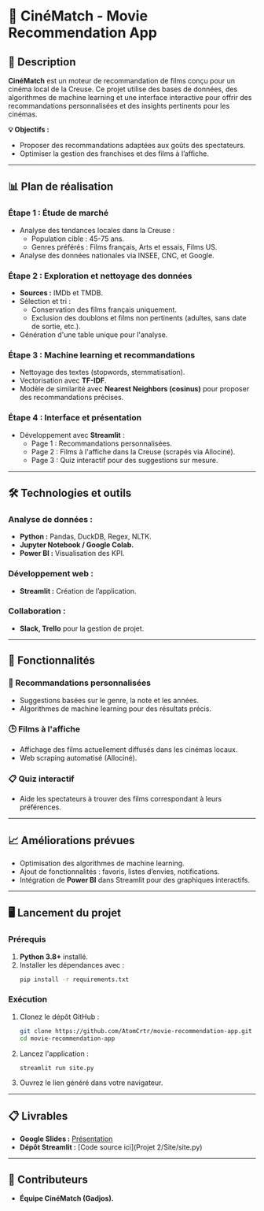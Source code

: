 # 🎥 **CinéMatch - Movie Recommendation App**

## 🌟 **Description**
**CinéMatch** est un moteur de recommandation de films conçu pour un cinéma local de la Creuse. Ce projet utilise des bases de données, des algorithmes de machine learning et une interface interactive pour offrir des recommandations personnalisées et des insights pertinents pour les cinémas.

**💡 Objectifs :**
- Proposer des recommandations adaptées aux goûts des spectateurs.
- Optimiser la gestion des franchises et des films à l’affiche.

---

## 📊 **Plan de réalisation**

### Étape 1 : Étude de marché
- Analyse des tendances locales dans la Creuse :
  - Population cible : 45-75 ans.
  - Genres préférés : Films français, Arts et essais, Films US.
- Analyse des données nationales via INSEE, CNC, et Google.

### Étape 2 : Exploration et nettoyage des données
- **Sources :** IMDb et TMDB.
- Sélection et tri :
  - Conservation des films français uniquement.
  - Exclusion des doublons et films non pertinents (adultes, sans date de sortie, etc.).
- Génération d'une table unique pour l'analyse.

### Étape 3 : Machine learning et recommandations
- Nettoyage des textes (stopwords, stemmatisation).
- Vectorisation avec **TF-IDF**.
- Modèle de similarité avec **Nearest Neighbors (cosinus)** pour proposer des recommandations précises.

### Étape 4 : Interface et présentation
- Développement avec **Streamlit** :
  - Page 1 : Recommandations personnalisées.
  - Page 2 : Films à l'affiche dans la Creuse (scrapés via Allociné).
  - Page 3 : Quiz interactif pour des suggestions sur mesure.

---

## 🛠️ **Technologies et outils**

### **Analyse de données :**
- **Python :** Pandas, DuckDB, Regex, NLTK.
- **Jupyter Notebook / Google Colab.**
- **Power BI :** Visualisation des KPI.

### **Développement web :**
- **Streamlit :** Création de l’application.

### **Collaboration :**
- **Slack, Trello** pour la gestion de projet.

---

## 🚀 **Fonctionnalités**

### 🎯 Recommandations personnalisées
- Suggestions basées sur le genre, la note et les années.
- Algorithmes de machine learning pour des résultats précis.

### 🕒 Films à l'affiche
- Affichage des films actuellement diffusés dans les cinémas locaux.
- Web scraping automatisé (Allociné).

### 📋 Quiz interactif
- Aide les spectateurs à trouver des films correspondant à leurs préférences.

---

## 📈 **Améliorations prévues**
- Optimisation des algorithmes de machine learning.
- Ajout de fonctionnalités : favoris, listes d’envies, notifications.
- Intégration de **Power BI** dans Streamlit pour des graphiques interactifs.

---

## 🖥️ **Lancement du projet**

### Prérequis
1. **Python 3.8+** installé.
2. Installer les dépendances avec :
   ```bash
   pip install -r requirements.txt
   ```

### Exécution
1. Clonez le dépôt GitHub :
   ```bash
   git clone https://github.com/AtomCrtr/movie-recommendation-app.git
   cd movie-recommendation-app
   ```
2. Lancez l'application :
   ```bash
   streamlit run site.py
   ```
3. Ouvrez le lien généré dans votre navigateur.

---

## 📋 **Livrables**
- **Google Slides :** [Présentation](https://docs.google.com/presentation/d/1K1pr7uvhdbb3xMq3mcDfZKsLTJVWkJJGXbcdvbNOBT8/edit?usp=sharing)
- **Dépôt Streamlit :** [Code source ici](Projet 2/Site/site.py)

---

## 🤝 **Contributeurs**
- **Équipe CinéMatch (Gadjos).**
